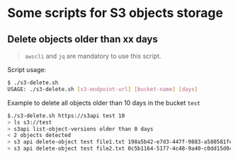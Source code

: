 # Some scripts for S3 objects storage

## Delete objects older than xx days

> `awscli` and `jq` are mandatory to use this script.

Script usage:

```bash
$ ./s3-delete.sh
USAGE: ./s3-delete.sh [s3-endpoint-url] [bucket-name] [days]
```

Example to delete all objects older than 10 days in the bucket `test`

```bash
$./s3-delete.sh https://s3api test 10
> ls s3://test
> s3api list-object-versions older than 0 days
< 2 objects detected
> s3 api delete-object test file1.txt 198a5b42-e7d3-447f-9883-a580581fee49
> s3 api delete-object test file2.txt 0c5b1164-5177-4c48-9a40-c0dd15d0c02a
```
